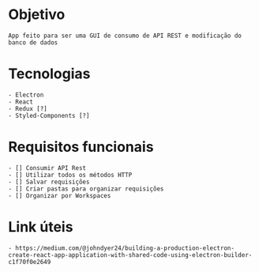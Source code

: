 # Objetivo

    App feito para ser uma GUI de consumo de API REST e modificação do banco de dados

# Tecnologias

    - Electron
    - React
    - Redux [?]
    - Styled-Components [?]

# Requisitos funcionais

    - [] Consumir API Rest
    - [] Utilizar todos os métodos HTTP
    - [] Salvar requisições
    - [] Criar pastas para organizar requisições
    - [] Organizar por Workspaces

# Link úteis

    - https://medium.com/@johndyer24/building-a-production-electron-create-react-app-application-with-shared-code-using-electron-builder-c1f70f0e2649
